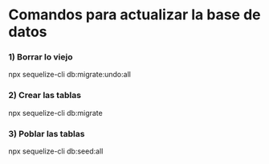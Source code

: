 # Comandos para actualizar la base de datos

### 1) Borrar lo viejo

npx sequelize-cli db:migrate:undo:all

### 2) Crear las tablas

npx sequelize-cli db:migrate

### 3) Poblar las tablas

npx sequelize-cli db:seed:all
